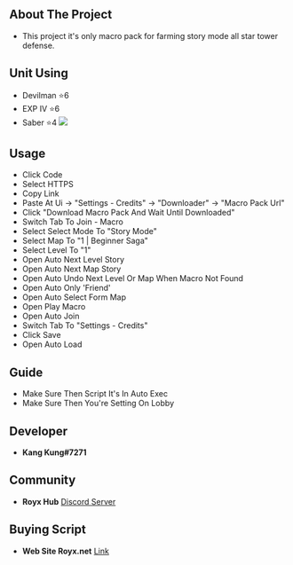## About The Project
* This project it's only macro pack for farming story mode all star tower defense.
## Unit Using
- Devilman ⭐6
- EXP IV ⭐6
- Saber ⭐4
![](https://cdn.discordapp.com/attachments/961663515033231422/969686935243194368/unknown.png)
## Usage
- Click Code
- Select HTTPS
- Copy Link
- Paste At Ui -> "Settings - Credits" -> "Downloader" -> "Macro Pack Url"
- Click "Download Macro Pack And Wait Until Downloaded"
- Switch Tab To Join - Macro
- Select Select Mode To "Story Mode"
- Select Map To "1 | Beginner Saga"
- Select Level To "1"
- Open Auto Next Level Story
- Open Auto Next Map Story
- Open Auto Undo Next Level Or Map When Macro Not Found
- Open Auto Only 'Friend'
- Open Auto Select Form Map
- Open Play Macro
- Open Auto Join
- Switch Tab To "Settings - Credits"
- Click Save
- Open Auto Load
## Guide
- Make Sure Then Script It's In Auto Exec
- Make Sure Then You're Setting On Lobby
## Developer
- **Kang Kung#7271**
## Community
- **Royx Hub** [Discord Server](https://discord.gg/AYRXDmgjjU)
## Buying Script
- **Web Site Royx.net** [Link](https://royx.net/items/625aaa1fa27db2de5590dc88)